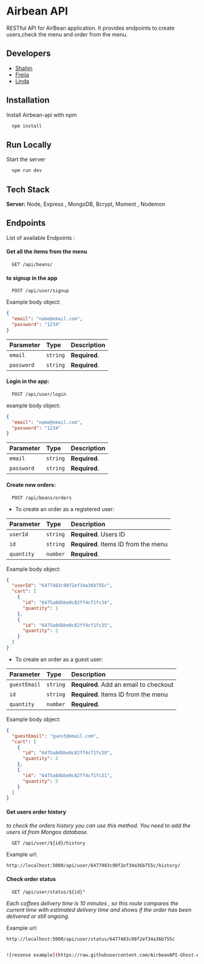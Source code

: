 # Airbean API

RESTful API for AirBean application. It provides endpoints to create users,check the menu and order from the menu.

## Developers

- [Shahin](https://www.github.com/shahfarzane)
- [Freija](https://www.github.com/FreijaL)
- [Linda](https://www.github.com/lindakahju)

## Installation

Install Airbean-api with npm

```bash
  npm install

```

## Run Locally

Start the server

```bash
  npm run dev
```

## Tech Stack

**Server:** Node, Express , MongoDB, Bcrypt, Moment , Nodemon

## Endpoints

List of available Endpoints :

#### Get all the items from the menu

```http
  GET /api/beans/
```

#### to signup in the app

```http
  POST /api/user/signup
```

Example body object:

```json
{
  "email": "name@email.com",
  "password": "1234"
}
```

| Parameter  | Type     | Description   |
| :--------- | :------- | :------------ |
| `email`    | `string` | **Required**. |
| `password` | `string` | **Required**. |

#### Login in the app:

```http
  POST /api/user/login
```

example body object:

```json
{
  "email": "name@email.com",
  "password": "1234"
}
```

| Parameter  | Type     | Description   |
| :--------- | :------- | :------------ |
| `email`    | `string` | **Required**. |
| `password` | `string` | **Required**. |

#### Create new orders:

```http
  POST /api/beans/orders
```

- To create an order as a registered user:

| Parameter  | Type     | Description                          |
| :--------- | :------- | :----------------------------------- |
| `userId`   | `string` | **Required**. Users ID               |
| `id`       | `string` | **Required**. Items ID from the menu |
| `quantity` | `number` | **Required**.                        |

Example body object:

```json
{
  "userId": "6477483c98f2ef34a36b755c",
  "cart": [
    {
      "id": "6475a8dbbe0c82ff4cf1fc34",
      "quantity": 1
    },
    {
      "id": "6475a8dbbe0c82ff4cf1fc35",
      "quantity": 2
    }
  ]
}
```

- To create an order as a guest user:

| Parameter    | Type     | Description                            |
| :----------- | :------- | :------------------------------------- |
| `guestEmail` | `string` | **Required**. Add an email to checkout |
| `id`         | `string` | **Required**. Items ID from the menu   |
| `quantity`   | `number` | **Required**.                          |

Example body object:

```json
{
  "guestEmail": "guest@email.com",
  "cart": [
    {
      "id": "6475a8dbbe0c82ff4cf1fc30",
      "quantity": 2
    },
    {
      "id": "6475a8dbbe0c82ff4cf1fc31",
      "quantity": 5
    }
  ]
}
```

#### Get users order history

_to check the orders history you can use this method. You need to add the users id from Mongos database._

```http
  GET /api/user/${id}/history
```

Example url:

```bash
http://localhost:5000/api/user/6477483c98f2ef34a36b755c/history/

```

#### Check order status

```http
  GET /api/user/status/${id}"
```

_Each coffees delivery time is 10 minutes , so this route compares the current time with estimated delivery time and shows if the order has been delivered or still ongoing._

Example url:

```bash
http://localhost:5000/api/user/status/6477483c98f2ef34a36b755c


![resonse example](https://raw.githubusercontent.com/AirbeanAPI-Ghost-Astronauts/Airbean-API/main/screenshots/screenshot1.png)
```
